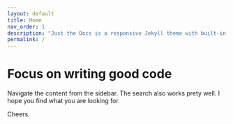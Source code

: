 ```yaml
---
layout: default
title: Home
nav_order: 1
description: "Just the Docs is a responsive Jekyll theme with built-in search that is easily customizable and hosted on GitHub Pages."
permalink: /
---
```


# Focus on writing good code

Navigate the content from the sidebar. The search also works prety well. I hope you find what you are looking for. 

Cheers.